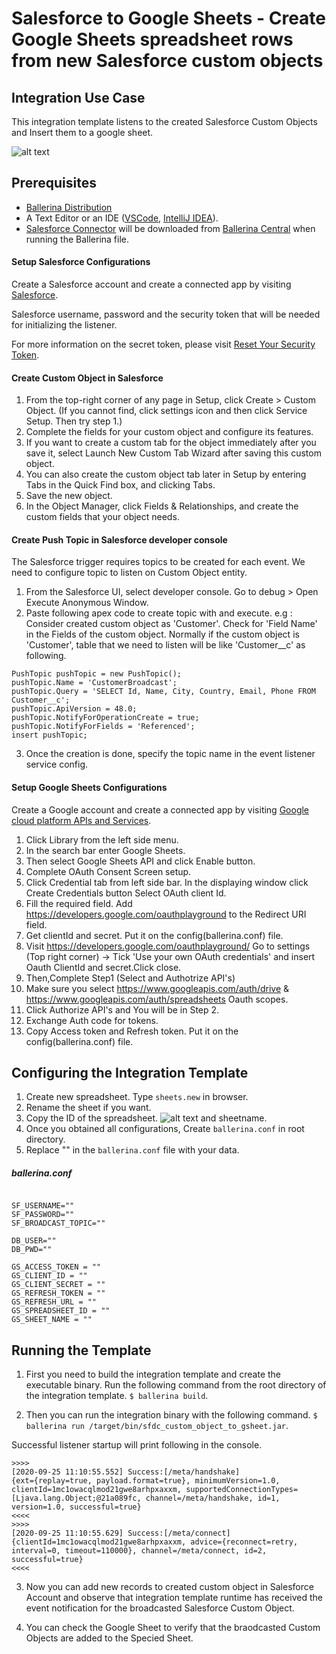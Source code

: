 # Salesforce to Google Sheets - Create Google Sheets spreadsheet rows from new Salesforce custom objects

## Integration Use Case 

This integration template listens to the created Salesforce Custom Objects and Insert them to a google sheet.

![alt text](https://github.com/SkNuwanTissera/template-sfdc/blob/main/sfdc_custom_object_to_gsheet/docs/images/integration_scenario.png?raw=true)


## Prerequisites

- [Ballerina Distribution](https://ballerina.io/learn/getting-started/)
- A Text Editor or an IDE ([VSCode](https://marketplace.visualstudio.com/items?itemName=ballerina.ballerina), 
[IntelliJ IDEA](https://plugins.jetbrains.com/plugin/9520-ballerina)).  
- [Salesforce Connector](https://github.com/ballerina-platform/module-ballerinax-sfdc) will be downloaded from 
[Ballerina Central](https://central.ballerina.io/) when running the Ballerina file.

#### Setup Salesforce Configurations
Create a Salesforce account and create a connected app by visiting [Salesforce](https://www.salesforce.com). 

Salesforce username, password and the security token that will be needed for initializing the listener. 

For more information on the secret token, please visit [Reset Your Security Token](https://help.salesforce.com/articleView?id=user_security_token.htm&type=5).

#### Create Custom Object in Salesforce
1. From the top-right corner of any page in Setup, click Create > Custom Object.
(If you cannot find, click settings icon and then click Service Setup. Then try step 1.)
2. Complete the fields for your custom object and configure its features.
3. If you want to create a custom tab for the object immediately after you save it, select Launch New Custom Tab Wizard after saving this custom object.
4. You can also create the custom object tab later in Setup by entering Tabs in the Quick Find box, and clicking Tabs.
5. Save the new object.
6. In the Object Manager, click Fields & Relationships, and create the custom fields that your object needs.

#### Create Push Topic in Salesforce developer console

The Salesforce trigger requires topics to be created for each event. We need to configure topic to listen on Custom Object entity.

1. From the Salesforce UI, select developer console. Go to debug > Open Execute Anonymous Window. 
2. Paste following apex code to create topic with <CustomObject> and execute.
e.g : Consider created custom object as 'Customer'. Check for 'Field Name' in the Fields of the custom object. Normally if the custom object is 'Customer', table that we need to listen will be like 'Customer__c' as following.
```apex
PushTopic pushTopic = new PushTopic();
pushTopic.Name = 'CustomerBroadcast';
pushTopic.Query = 'SELECT Id, Name, City, Country, Email, Phone FROM Customer__c';
pushTopic.ApiVersion = 48.0;
pushTopic.NotifyForOperationCreate = true;
pushTopic.NotifyForFields = 'Referenced';
insert pushTopic;
```
3. Once the creation is done, specify the topic name in the event listener service config.

#### Setup Google Sheets Configurations
Create a Google account and create a connected app by visiting [Google cloud platform APIs and Services](https://console.cloud.google.com/apis/dashboard). 

1. Click Library from the left side menu.
2. In the search bar enter Google Sheets.
3. Then select Google Sheets API and click Enable button.
4. Complete OAuth Consent Screen setup.
5. Click Credential tab from left side bar. In the displaying window click Create Credentials button
Select OAuth client Id.
6. Fill the required field. Add https://developers.google.com/oauthplayground to the Redirect URI field.
7. Get clientId and secret. Put it on the config(ballerina.conf) file.
8. Visit https://developers.google.com/oauthplayground/ 
    Go to settings (Top right corner) -> Tick 'Use your own OAuth credentials' and insert Oauth ClientId and secret.Click close.
9. Then,Complete Step1 (Select and Authotrize API's)
10. Make sure you select https://www.googleapis.com/auth/drive & https://www.googleapis.com/auth/spreadsheets Oauth scopes.
11. Click Authorize API's and You will be in Step 2.
12. Exchange Auth code for tokens.
13. Copy Access token and Refresh token. Put it on the config(ballerina.conf) file.


## Configuring the Integration Template

1. Create new spreadsheet. Type ``sheets.new`` in browser.
2. Rename the sheet if you want.
3. Copy the ID of the spreadsheet.
![alt text](https://github.com/kasthuriraajan/template-sfdc/tree/main/sfdc_custom_object_to_gsheet/blob/master/docs/images/spreadsheet_id_example.jpeg?raw=true)
and sheetname.
4. Once you obtained all configurations, Create `ballerina.conf` in root directory.
5. Replace "" in the `ballerina.conf` file with your data.

##### ballerina.conf

```

SF_USERNAME=""
SF_PASSWORD=""
SF_BROADCAST_TOPIC=""

DB_USER=""
DB_PWD=""

GS_ACCESS_TOKEN = ""
GS_CLIENT_ID = ""
GS_CLIENT_SECRET = ""
GS_REFRESH_TOKEN = ""
GS_REFRESH_URL = ""
GS_SPREADSHEET_ID = ""
GS_SHEET_NAME = ""

```


## Running the Template

1. First you need to build the integration template and create the executable binary. Run the following command from the root directory of the integration template. 
`$ ballerina build`. 

2. Then you can run the integration binary with the following command. 
`$ ballerina run /target/bin/sfdc_custom_object_to_gsheet.jar`. 

Successful listener startup will print following in the console.
```
>>>>
[2020-09-25 11:10:55.552] Success:[/meta/handshake]
{ext={replay=true, payload.format=true}, minimumVersion=1.0, clientId=1mc1owacqlmod21gwe8arhpxaxxm, supportedConnectionTypes=[Ljava.lang.Object;@21a089fc, channel=/meta/handshake, id=1, version=1.0, successful=true}
<<<<
>>>>
[2020-09-25 11:10:55.629] Success:[/meta/connect]
{clientId=1mc1owacqlmod21gwe8arhpxaxxm, advice={reconnect=retry, interval=0, timeout=110000}, channel=/meta/connect, id=2, successful=true}
<<<<
```

3. Now you can add new records to created custom object in Salesforce Account and observe that integration template runtime has received the event notification for the broadcasted Salesforce Custom Object.

4.  You can check the Google Sheet to verify that the braodcasted Custom Objects are added to the Specied Sheet. 
